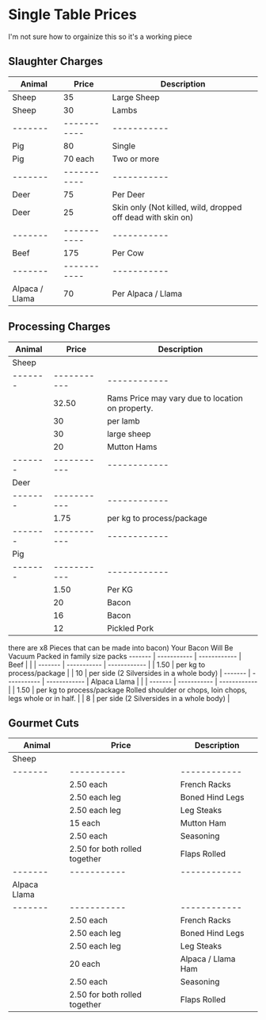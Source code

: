 # Single Table Prices

I'm not sure how to orgainize this so it's a working piece

## Slaughter Charges

Animal  | Price       | Description |
------- | ----------- | ----------- |
Sheep   | 35          | Large Sheep |
Sheep   | 30          | Lambs       |
------- | ----------- | ----------- |
Pig     | 80          | Single      |
Pig     | 70 each     | Two or more |
------- | ----------- | ----------- |
Deer    | 75          | Per Deer    |
Deer    | 25          | Skin only (Not killed, wild, dropped off dead with skin on) |
------- | ----------- | ----------- |
Beef    | 175         | Per Cow     |
------- | ----------- | ----------- |
Alpaca / Llama | 70   | Per Alpaca / Llama |

## Processing Charges

Animal  | Price       | Description  |
------- | ----------- | ------------ |
Sheep   |             |              |
------- | ----------- | ------------ |
        | 32.50       | Rams Price may vary due to location on property. |
        | 30          | per lamb     |
        | 30          | large sheep  |
        | 20          | Mutton Hams  |
------- | ----------- | ------------ |
Deer    |             |              |
------- | ----------- | ------------ |
        | 1.75        | per kg to process/package |
------- | ----------- | ------------ |
Pig     |             |              |
------- | ----------- | ------------ |
        | 1.50        | Per KG       |
        | 20          | Bacon        | Per forequarter, loin and leg(third)
        | 16          | Bacon        | Belly (Streaky)
        | 12          | Pickled Pork |
there are x8 Pieces that can be made into bacon)
Your Bacon Will Be Vacuum Packed in family size packs
------- | ----------- | ------------ |
Beef    |             |              |
------- | ----------- | ------------ |
        | 1.50        | per kg to process/package                |
        | 10          | per side (2 Silversides in a whole body) |
------- | ----------- | ------------ |
Alpaca Llama |             |              |
------- | ----------- | ------------ |
        | 1.50        | per kg to process/package Rolled shoulder or chops, loin chops, legs whole or in half. |
        | 8           | per side (2 Silversides in a whole body) |

## Gourmet Cuts

Animal  | Price       | Description  |
------- | ----------- | ------------ |
Sheep   |             |              |
------- | ----------- | ------------ |
        | 2.50 each     | French Racks |
        | 2.50 each leg | Boned Hind Legs |
        | 2.50 each leg | Leg Steaks    |
        | 15 each       | Mutton Ham    |
        | 2.50 each     | Seasoning     |
        | 2.50 for both rolled together | Flaps Rolled |
------- | ----------- | ------------ |
Alpaca Llama |        |              |
------- | ----------- | ------------ |
        | 2.50 each     | French Racks       |
        | 2.50 each leg | Boned Hind Legs    |
        | 2.50 each leg | Leg Steaks         |
        | 20 each       | Alpaca / Llama Ham |
        | 2.50 each     | Seasoning          |
        | 2.50 for both rolled together | Flaps Rolled |